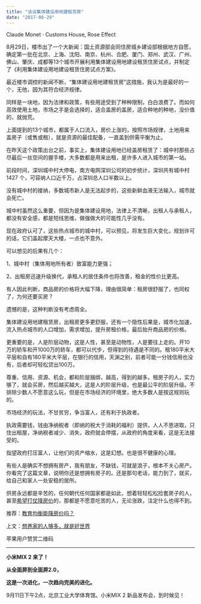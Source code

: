```yaml
---
title: "谈谈集体建设用地建租赁房"
date: "2017-08-29"
---
```


Claude Monet · Customs House, Rose Effect

8月29日，楼市出了一个大新闻：国土资源部会同住房城乡建设部根据地方自愿，确定第一批在北京、上海、沈阳、南京、杭州、合肥、厦门、郑州、武汉、广州、佛山、肇庆、成都等13个城市开展利用集体建设用地建设租赁住房试点，并制定了《利用集体建设用地建设租赁住房试点方案》。

最近楼市调控的新闻不断，“集体建设用地建租赁房”这措施，我认为是最好的一个，无他，因为其符合经济规律。

同样是一块地，因为法律和政策，有些用途受到了种种限制，白白浪费了。而如何高效使用土地，市场之手是会选择的，适合盖房的盖房，适合种地的种地，没价值的，就抛荒。

上面提到的13个城市，都属于人口流入，房价上涨的，按照市场规律，土地用来盖房子（或售或租），就是资源的最佳配备，一直盖到供需平衡为止。

在昨天这个政策出台之前，事实上，集体建设用地已经盖房租赁了：城中村那些占尽最后一丝空间的握手楼，大多数都是用来出租，是许多人进入城市的第一站。

前段时间，深圳城中村大停电，南方电网深圳公司的初步统计，深圳共有城中村 1427 个，可容纳人口近千万，占深圳总人口半数以上。

没有城中村的接纳，多数城市新人是无法起步的，这些新鲜血液无法输入，城市就会死亡。

城中村虽然这么重要，但因为是集体建设用地，法律上不清晰，出租人与承租人，都没有安全感，都是短线思维，做强做大的可能性几乎没有。

现在政府认可了，这些热点城市的城中村，可以预见，将发生巨大变化，规划许可的话，它们盖起摩天大楼，一点也不意外。

可以想见的后果有几个：

1、城中村（集体用地所有者）致富能力更强；

2、出租房迅速升级换代，承租人的居住条件也将改善，租金的性价比更高。

有人因此判断，商品房的价格将大幅下降，理由很简单：租房很舒服了，也同权了，为何还要买房？

遗憾的是，这种判断没有考虑周全。

集体建设用地建租赁房，出租房更多更舒服，还有一个隐性后果是，城市化加速，流入热点城市的人口增加，需求增加，提升房租价格，最后抬升商品房的价格。

更重要的是，人是阶层动物，这是人性，甚至是动物性，人是要往上走的。开10万的轿车和开1000万的轿车，都可以代步，但得到的待遇是不同的。租180平米大平层和自有180平米大平层，在银行的信用，天渊之别，前者可能一分钱信用也没有，后者却可轻松贷出100万。

尊重、信用、资源、机会，都和阶层捆绑，越高，得到的越多。租房子的人，实力够了，就会买房，然后越买越大，这是人的阶层升级，也是最公平的阶层升级。不排除少数人不愿意这么玩，但是在市场经济的环境里，绝大多数人是按这规则玩的。

市场经济的玩法，不甘贫穷，争当富人，还有利于执政者。

执政需要钱，钱由净纳税者（即纳的税大于消耗的福利）提供，人人不思进取，只住出租屋，净纳税者减少、消失，政府就会停摆，从政府的角度来看，这是无法接受的。

指望政府打压富人，让他们的资产缩水，这是幻想。也是很不健康的心理。

有些人是确实不想拥有房产，我有朋友，不缺钱，可就是浪子，根本不关心房产。你看完了这篇文章，说明你还是想拥有房子的。还是那句老话，能力到了，就买，给自己和家人一处安稳的居所。

供房永远都是辛苦的，任何朝代任何国家都是如此，想着轻轻松松捡套房子的人，甚至[希望打仗降房价](http://mp.weixin.qq.com/s?__biz=MjM5NDU0Mjk2MQ==&mid=2651623350&idx=1&sn=7f6f8776033fc75b57c66f85d7ee915a&chksm=bd7e0ba88a0982be782feed0c5bba08d46fecde296f21a2d9e99669dfc99d16426c483dbaacb&scene=21#wechat_redirect)的，那都是不愿意吃苦的人，无论涨跌，注定什么也得不到。

推荐：[教育均衡能降房价吗？](http://mp.weixin.qq.com/s?__biz=MjM5NDU0Mjk2MQ==&mid=2651623279&idx=1&sn=58de062de821440defb28fc36b419a53&chksm=bd7e0b718a098267aabe02b5bd8b7bdef82ad63582fa453f80b2f19f0e6e56227601be3a528c&scene=21#wechat_redirect)

上文：[想养家的人够多，就是好世界](http://mp.weixin.qq.com/s?__biz=MjM5NDU0Mjk2MQ==&mid=2651623404&idx=1&sn=3e25de53e2479707f186f89c8d99b8e7&chksm=bd7e0bf28a0982e42151747502f9445901eb2ef3fc51edbb618ebb54ad7898a0de2e74b1b7f0&scene=21#wechat_redirect)

苹果用户赞赏二维码

* * *

**小米MIX 2 来了！**

**从全面屏到全面屏2.0，**

**这是一次进化，一次趋向完美的进化。**

9月11日下午2点，北京工业大学体育馆。小米MIX 2 新品发布会，到时候见！
